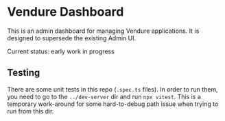 # Vendure Dashboard

This is an admin dashboard for managing Vendure applications. It is designed to supersede the existing Admin UI.

Current status: early work in progress

## Testing

There are some unit tests in this repo (`.spec.ts` files). In order to run them, you need to go to the `../dev-server` dir
and run `npx vitest`. This is a temporary work-around for some hard-to-debug path issue when trying to run from this dir.